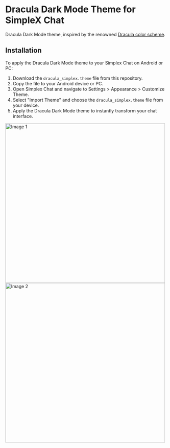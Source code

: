 # Dracula Dark Mode Theme for SimpleX Chat
Dracula Dark Mode theme, inspired by the renowned [Dracula color scheme](https://draculatheme.com/contribute#color-palette).

## Installation
To apply the Dracula Dark Mode theme to your Simplex Chat on Android or PC:

1. Download the `dracula_simplex.theme` file from this repository.
2. Copy the file to your Android device or PC.
3. Open Simplex Chat and navigate to Settings > Appearance > Customize Theme.
4. Select "Import Theme" and choose the `dracula_simplex.theme` file from your device.
5. Apply the Dracula Dark Mode theme to instantly transform your chat interface.

<img src="https://i.imgur.com/7se6zaV.png" alt="Image 1" height="500"> <img src="https://i.imgur.com/puIm4SG.png" alt="Image 2" height="500">
